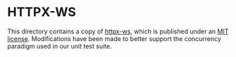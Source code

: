 # HTTPX-WS

This directory contains a copy of [httpx-ws](https://github.com/frankie567/httpx-ws), which is published under an [MIT license](https://github.com/frankie567/httpx-ws/blob/main/LICENSE). Modifications have been made to better support the concurrency paradigm used in our unit test suite.

